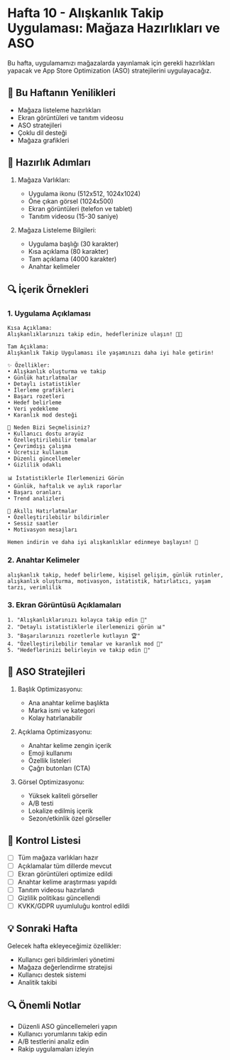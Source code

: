 # Hafta 10 - Alışkanlık Takip Uygulaması: Mağaza Hazırlıkları ve ASO

Bu hafta, uygulamamızı mağazalarda yayınlamak için gerekli hazırlıkları yapacak ve App Store Optimization (ASO) stratejilerini uygulayacağız.

## 📱 Bu Haftanın Yenilikleri

- Mağaza listeleme hazırlıkları
- Ekran görüntüleri ve tanıtım videosu
- ASO stratejileri
- Çoklu dil desteği
- Mağaza grafikleri

## 🚀 Hazırlık Adımları

1. Mağaza Varlıkları:
   - Uygulama ikonu (512x512, 1024x1024)
   - Öne çıkan görsel (1024x500)
   - Ekran görüntüleri (telefon ve tablet)
   - Tanıtım videosu (15-30 saniye)

2. Mağaza Listeleme Bilgileri:
   - Uygulama başlığı (30 karakter)
   - Kısa açıklama (80 karakter)
   - Tam açıklama (4000 karakter)
   - Anahtar kelimeler

## 🔍 İçerik Örnekleri

### 1. Uygulama Açıklaması
```text
Kısa Açıklama:
Alışkanlıklarınızı takip edin, hedeflerinize ulaşın! 📱✨

Tam Açıklama:
Alışkanlık Takip Uygulaması ile yaşamınızı daha iyi hale getirin! 

✨ Özellikler:
• Alışkanlık oluşturma ve takip
• Günlük hatırlatmalar
• Detaylı istatistikler
• İlerleme grafikleri
• Başarı rozetleri
• Hedef belirleme
• Veri yedekleme
• Karanlık mod desteği

🎯 Neden Bizi Seçmelisiniz?
• Kullanıcı dostu arayüz
• Özelleştirilebilir temalar
• Çevrimdışı çalışma
• Ücretsiz kullanım
• Düzenli güncellemeler
• Gizlilik odaklı

📊 İstatistiklerle İlerlemenizi Görün
• Günlük, haftalık ve aylık raporlar
• Başarı oranları
• Trend analizleri

🔔 Akıllı Hatırlatmalar
• Özelleştirilebilir bildirimler
• Sessiz saatler
• Motivasyon mesajları

Hemen indirin ve daha iyi alışkanlıklar edinmeye başlayın! 🚀
```

### 2. Anahtar Kelimeler
```text
alışkanlık takip, hedef belirleme, kişisel gelişim, günlük rutinler, alışkanlık oluşturma, motivasyon, istatistik, hatırlatıcı, yaşam tarzı, verimlilik
```

### 3. Ekran Görüntüsü Açıklamaları
```text
1. "Alışkanlıklarınızı kolayca takip edin 📱"
2. "Detaylı istatistiklerle ilerlemenizi görün 📊"
3. "Başarılarınızı rozetlerle kutlayın 🏆"
4. "Özelleştirilebilir temalar ve karanlık mod 🌙"
5. "Hedeflerinizi belirleyin ve takip edin 🎯"
```

## 🎯 ASO Stratejileri

1. Başlık Optimizasyonu:
   - Ana anahtar kelime başlıkta
   - Marka ismi ve kategori
   - Kolay hatırlanabilir

2. Açıklama Optimizasyonu:
   - Anahtar kelime zengin içerik
   - Emoji kullanımı
   - Özellik listeleri
   - Çağrı butonları (CTA)

3. Görsel Optimizasyonu:
   - Yüksek kaliteli görseller
   - A/B testi
   - Lokalize edilmiş içerik
   - Sezon/etkinlik özel görseller

## 📝 Kontrol Listesi

- [ ] Tüm mağaza varlıkları hazır
- [ ] Açıklamalar tüm dillerde mevcut
- [ ] Ekran görüntüleri optimize edildi
- [ ] Anahtar kelime araştırması yapıldı
- [ ] Tanıtım videosu hazırlandı
- [ ] Gizlilik politikası güncellendi
- [ ] KVKK/GDPR uyumluluğu kontrol edildi

## 💡 Sonraki Hafta

Gelecek hafta ekleyeceğimiz özellikler:
- Kullanıcı geri bildirimleri yönetimi
- Mağaza değerlendirme stratejisi
- Kullanıcı destek sistemi
- Analitik takibi

## 🔍 Önemli Notlar

- Düzenli ASO güncellemeleri yapın
- Kullanıcı yorumlarını takip edin
- A/B testlerini analiz edin
- Rakip uygulamaları izleyin 